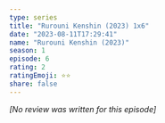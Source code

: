 ```yaml
---
type: series
title: "Rurouni Kenshin (2023) 1x6"
date: "2023-08-11T17:29:41"
name: "Rurouni Kenshin (2023)"
season: 1
episode: 6
rating: 2
ratingEmoji: ⭐️⭐️
share: false
---
```


_[No review was written for this episode]_

